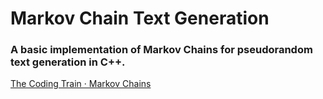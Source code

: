 # Markov Chain Text Generation

### A basic implementation of Markov Chains for pseudorandom text generation in C++.

[The Coding Train · Markov Chains](https://www.youtube.com/watch?v=eGFJ8vugIWA&t=1318s) 
